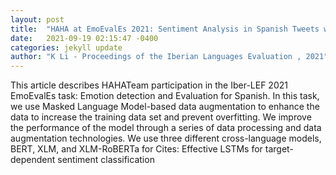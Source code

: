 ```yaml
---
layout: post
title:  "HAHA at EmoEvalEs 2021: Sentiment Analysis in Spanish Tweets with Cross-lingual Model"
date:   2021-09-19 02:15:47 -0400
categories: jekyll update
author: "K Li - Proceedings of the Iberian Languages Evaluation , 2021"
---
```

This article describes HAHATeam participation in the Iber-LEF 2021 EmoEvalEs task: Emotion detection and Evaluation for Spanish. In this task, we use Masked Language Model-based data augmentation to enhance the data to increase the training data set and prevent overfitting. We improve the performance of the model through a series of data processing and data augmentation technologies. We use three different cross-language models, BERT, XLM, and XLM-RoBERTa for Cites: Effective LSTMs for target-dependent sentiment classification